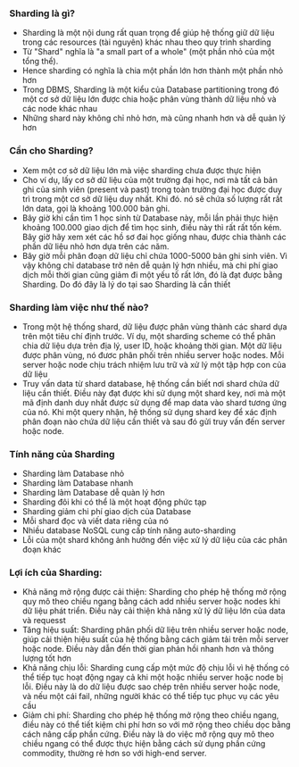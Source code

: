 ### Sharding là gì?
- Sharding là một nội dung rất quan trọng để giúp hệ thống giữ dữ liệu trong các resources (tài nguyên) khác nhau theo quy trình sharding
- Từ "Shard" nghĩa là "a small part of a whole" (một phần nhỏ của một tổng thể).
- Hence sharding có nghĩa là chia một phần lớn hơn thành một phần nhỏ hơn
- Trong DBMS, Sharding là một kiểu của Database partitioning trong đó một cơ sở dữ liệu lớn được chia hoặc phân vùng thành dữ liệu nhỏ và các node khác nhau
- Những shard này không chỉ nhỏ hơn, mà cũng nhanh hơn và dễ quản lý hơn
### Cần cho Sharding?
- Xem một cơ sở dữ liệu lớn mà việc sharding chưa được thực hiện
- Cho ví dụ, lấy cơ sở dữ liệu của một trường đại học, nơi mà tất cả bản ghi của sinh viên (present và past) trong toàn trường đại học được duy trì trong một cơ sở dữ liệu duy nhất. Khi đó. nó sẽ chứa số lượng rất rất lớn data, gọi là khoảng 100.000 bản ghi.
- Bây giờ khi cần tìm 1 học sinh từ Database này, mỗi lần phải thực hiện khoảng 100.000 giao dịch để tìm học sinh, điều này thì rất rất tốn kém. Bây giờ hãy xem xét các hồ sơ đai học giống nhau, được chia thành các phần dữ liệu nhỏ hơn dựa trên các năm.
- Bây giờ mỗi phân đoạn dữ liệu chỉ chứa 1000-5000 bản ghi sinh viên. Vì vậy không chỉ database trở nên dễ quản lý hơn nhiều, mà chi phí giao dịch mỗi thời gian cũng giảm đi một yếu tố rất lớn, đó là đạt được bằng Sharding. Do đó đây là lý do tại sao Sharding là cần thiết
### Sharding làm việc như thế nào?
- Trong một hệ thống shard, dữ liệu được phân vùng thành các shard dựa trên một 
tiêu chí định trước. Ví dụ, một sharding scheme có thể phân chia dữ liệu dựa trên địa lý, user ID, hoặc khoảng thời gian. Một dữ liệu được phân vùng, nó đươc phân phối trên nhiều server hoặc nodes. Mỗi server hoặc node chịu trách nhiệm lưu trữ và xử lý một tập hợp con của dữ liệu
- Truy vấn data từ shard database, hệ thống cần biết nơi shard chứa dữ liệu cần thiết. Điều này đạt được khi sử dụng một shard key, nơi mà một mã định danh duy nhất được sử dụng để map data vào shard tương ứng của nó. Khi một query nhận, hệ thống sử dụng shard key để xác định phân đoạn nào chứa dữ liệu cần thiết và sau đó gửi truy vấn đến server hoặc node.
### Tính năng của Sharding
- Sharding làm Database nhỏ
- Sharding làm Database nhanh
- Sharding làm Database dễ quàn lý hơn
- Sharding đôi khi có thể là một hoạt động phức tạp
- Sharding giảm chi phí giao dịch của Database
- Mỗi shard đọc và viết data riêng của nó
- Nhiều database NoSQL cung cấp tính năng auto-sharding
- Lỗi của một shard không ảnh hưởng đến việc xử lý dữ liệu của các phân đoạn khác
### Lợi ích của Sharding:
- Khả năng mở rộng được cải thiện: Sharding cho phép hệ thống mở rộng quy mô theo chiều ngang bằng cách add nhiều server hoặc nodes khi dữ liệu phát triển. Điều này cải thiện khả năng xử lý dữ liệu lớn của data và requesst
- Tăng hiệu suất: Sharding phân phối dữ liệu trên nhiều server hoặc node, giúp cải thiện hiệu suất của hệ thống bằng cách giảm tải trên mỗi server hoặc node. Điều này dẫn đến thời gian phản hồi nhanh hơn và thông lượng tốt hơn
- Khả năng chịu lỗi: Sharding cung cấp một mức độ chịu lỗi vì hệ thống có thể tiếp tục hoạt động ngay cả khi một hoặc nhiều server hoặc node bị lỗi. Điều này là do dữ liệu được sao chép trên nhiều server hoặc node, và nếu một cái fail, những người khác có thể tiếp tục phục vụ các yêu cầu
- Giảm chi phí: Sharding cho phép hệ thống mở rộng theo chiều ngang, điều này có thể tiết kiệm chi phí hơn so với mở rộng theo chiều dọc bằng cách nâng cấp phần cứng. Điều này là do việc mở rộng quy mô theo chiều ngang có thể được thực hiện bằng cách sử dụng phần cứng commodity, thường rẻ hơn so với high-end server.
